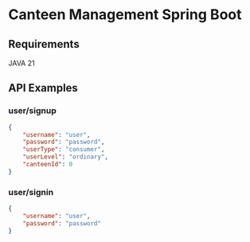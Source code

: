 # Canteen Management Spring Boot

## Requirements

JAVA 21

## API Examples

### user/signup

```json
{
    "username": "user",
    "password": "password",
    "userType": "consumer",
    "userLevel": "ordinary",
    "canteenId": 0
}
```

### user/signin

```json
{
    "username": "user",
    "password": "password"
}
```